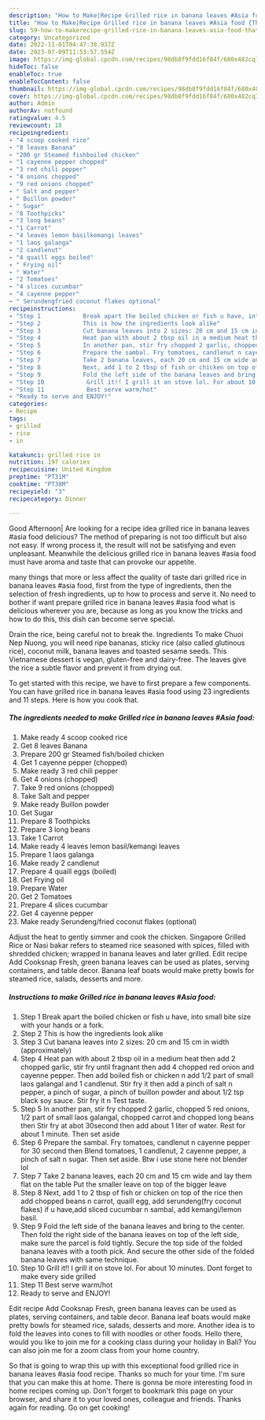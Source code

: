 ```yaml
---
description: "How to Make|Recipe Grilled rice in banana leaves #Asia food {That is Delicious"
title: "How to Make|Recipe Grilled rice in banana leaves #Asia food {That is Delicious"
slug: 59-how-to-makerecipe-grilled-rice-in-banana-leaves-asia-food-that-is-delicious
category: Uncategorized
date: 2022-11-01T04:47:38.937Z
date: 2023-07-09T11:53:57.554Z
image: https://img-global.cpcdn.com/recipes/98db8f9fdd16f84f/680x482cq70/grilled-rice-in-banana-leaves-asia-food-recipe-main-photo.jpg
hideToc: false
enableToc: true
enableTocContent: false
thumbnail: https://img-global.cpcdn.com/recipes/98db8f9fdd16f84f/680x482cq70/grilled-rice-in-banana-leaves-asia-food-recipe-main-photo.jpg
cover: https://img-global.cpcdn.com/recipes/98db8f9fdd16f84f/680x482cq70/grilled-rice-in-banana-leaves-asia-food-recipe-main-photo.jpg
author: Admin
authorAv: notfound
ratingvalue: 4.5
reviewcount: 18
recipeingredient:
- "4 scoop cooked rice"
- "8 leaves Banana"
- "200 gr Steamed fishboiled chicken"
- "1 cayenne pepper chopped"
- "3 red chili pepper"
- "4 onions chopped"
- "9 red onions chopped"
- " Salt and pepper"
- " Buillon powder"
- " Sugar"
- "8 Toothpicks"
- "3 long beans"
- "1 Carrot"
- "4 leaves lemon basilkemangi leaves"
- "1 laos galanga"
- "2 candlenut"
- "4 quaill eggs boiled"
- " Frying oil"
- " Water"
- "2 Tomatoes"
- "4 slices cucumbar"
- "4 cayenne pepper"
- " Serundengfried coconut flakes optional"
recipeinstructions:
- "Step 1            Break apart the boiled chicken or fish u have, into small bite size with your hands or a fork."
- "Step 2            This is how the ingredients look alike"
- "Step 3            Cut banana leaves into 2 sizes: 20 cm and 15 cm in width (approximately)"
- "Step 4            Heat pan with about 2 tbsp oil in a medium heat then add 2 chopped garlic, stir fry until fragnant then add 4 chopped red onion and cayenne pepper. Then add boiled fish or chicken n add 1/2 part of small laos galangal and 1 candlenut. Stir fry it then add a pinch of salt n pepper, a pinch of sugar, a pinch of buillon powder and about 1/2 tsp black soy sauce. Stir fry it n Test taste."
- "Step 5            In another pan, stir fry chopped 2 garlic, chopped 5 red onions, 1/2 part of small laos galangal, chopped carrot and chopped long beans then Stir fry at abot 30second then add about 1 liter of water. Rest for about 1 minute. Then set aside"
- "Step 6            Prepare the sambal. Fry tomatoes, candlenut n cayenne pepper for 30 second then Blend tomatoes, 1 candlenut, 2 cayenne pepper, a pinch of salt n sugar. Then set aside. Btw i use stone here not blender lol"
- "Step 7            Take 2 banana leaves, each 20 cm and 15 cm wide and lay them flat on the table Put the smaller leave on top of the bigger leave"
- "Step 8            Next, add 1 to 2 tbsp of fish or chicken on top of the rice then add chopped beans n carrot, quaill egg, add serundeng(fry coconut flakes) if u have,add sliced cucumbar n sambal, add kemangi/lemon basil."
- "Step 9            Fold the left side of the banana leaves and bring to the center. Then fold the right side of the banana leaves on top of the left side, make sure the parcel is fold tightly. Secure the top side of the folded banana leaves with a tooth pick. And secure the other side of the folded banana leaves with same technique."
- "Step 10            Grill it!! I grill it on stove lol. For about 10 minutes. Dont forget to make every side grilled"
- "Step 11            Best serve warm/hot"
- "Ready to serve and ENJOY!"
categories:
- Recipe
tags:
- grilled
- rice
- in

katakunci: grilled rice in 
nutrition: 197 calories
recipecuisine: United Kingdom
preptime: "PT31M"
cooktime: "PT38M"
recipeyield: "3"
recipecategory: Dinner

---
```



Good Afternoon| Are looking for a recipe idea grilled rice in banana leaves #asia food delicious? The method of preparing is not too difficult but also not easy. If wrong process it, the result will not be satisfying and even unpleasant. Meanwhile the delicious grilled rice in banana leaves #asia food must have aroma and taste that can provoke our appetite.






many things that more or less affect the quality of taste dari grilled rice in banana leaves #asia food, first from the type of ingredients, then the selection of fresh ingredients, up to how to process and serve it. No need to bother if want prepare grilled rice in banana leaves #asia food what is delicious wherever you are, because as long as you know the tricks and how to do this, this dish can become serve special.


Drain the rice, being careful not to break the. Ingredients To make Chuoi Nep Nuong, you will need ripe bananas, sticky rice (also called glutinous rice), coconut milk, banana leaves and toasted sesame seeds. This Vietnamese dessert is vegan, gluten-free and dairy-free. The leaves give the rice a subtle flavor and prevent it from drying out.


To get started with this recipe, we have to first prepare a few components. You can have grilled rice in banana leaves #asia food using 23 ingredients and 11 steps. Here is how you cook that.

<!--inarticleads1-->

##### The ingredients needed to make Grilled rice in banana leaves #Asia food:

1. Make ready 4 scoop cooked rice
1. Get 8 leaves Banana
1. Prepare 200 gr Steamed fish/boiled chicken
1. Get 1 cayenne pepper (chopped)
1. Make ready 3 red chili pepper
1. Get 4 onions (chopped)
1. Take 9 red onions (chopped)
1. Take  Salt and pepper
1. Make ready  Buillon powder
1. Get  Sugar
1. Prepare 8 Toothpicks
1. Prepare 3 long beans
1. Take 1 Carrot
1. Make ready 4 leaves lemon basil/kemangi leaves
1. Prepare 1 laos galanga
1. Make ready 2 candlenut
1. Prepare 4 quaill eggs (boiled)
1. Get  Frying oil
1. Prepare  Water
1. Get 2 Tomatoes
1. Prepare 4 slices cucumbar
1. Get 4 cayenne pepper
1. Make ready  Serundeng/fried coconut flakes (optional)


Adjust the heat to gently simmer and cook the chicken. Singapore Grilled Rice or Nasi bakar refers to steamed rice seasoned with spices, filled with shredded chicken; wrapped in banana leaves and later grilled. Edit recipe Add Cooksnap Fresh, green banana leaves can be used as plates, serving containers, and table decor. Banana leaf boats would make pretty bowls for steamed rice, salads, desserts and more. 

<!--inarticleads2-->

##### Instructions to make Grilled rice in banana leaves #Asia food:

1. Step 1            Break apart the boiled chicken or fish u have, into small bite size with your hands or a fork.
1. Step 2            This is how the ingredients look alike
1. Step 3            Cut banana leaves into 2 sizes: 20 cm and 15 cm in width (approximately)
1. Step 4            Heat pan with about 2 tbsp oil in a medium heat then add 2 chopped garlic, stir fry until fragnant then add 4 chopped red onion and cayenne pepper. Then add boiled fish or chicken n add 1/2 part of small laos galangal and 1 candlenut. Stir fry it then add a pinch of salt n pepper, a pinch of sugar, a pinch of buillon powder and about 1/2 tsp black soy sauce. Stir fry it n Test taste.
1. Step 5            In another pan, stir fry chopped 2 garlic, chopped 5 red onions, 1/2 part of small laos galangal, chopped carrot and chopped long beans then Stir fry at abot 30second then add about 1 liter of water. Rest for about 1 minute. Then set aside
1. Step 6            Prepare the sambal. Fry tomatoes, candlenut n cayenne pepper for 30 second then Blend tomatoes, 1 candlenut, 2 cayenne pepper, a pinch of salt n sugar. Then set aside. Btw i use stone here not blender lol
1. Step 7            Take 2 banana leaves, each 20 cm and 15 cm wide and lay them flat on the table Put the smaller leave on top of the bigger leave
1. Step 8            Next, add 1 to 2 tbsp of fish or chicken on top of the rice then add chopped beans n carrot, quaill egg, add serundeng(fry coconut flakes) if u have,add sliced cucumbar n sambal, add kemangi/lemon basil.
1. Step 9            Fold the left side of the banana leaves and bring to the center. Then fold the right side of the banana leaves on top of the left side, make sure the parcel is fold tightly. Secure the top side of the folded banana leaves with a tooth pick. And secure the other side of the folded banana leaves with same technique.
1. Step 10            Grill it!! I grill it on stove lol. For about 10 minutes. Dont forget to make every side grilled
1. Step 11            Best serve warm/hot
1. Ready to serve and ENJOY!

Edit recipe Add Cooksnap Fresh, green banana leaves can be used as plates, serving containers, and table decor. Banana leaf boats would make pretty bowls for steamed rice, salads, desserts and more. Another idea is to fold the leaves into cones to fill with noodles or other foods. Hello there, would you like to join me for a cooking class during your holiday in Bali? You can also join me for a zoom class from your home country. 

So that is going to wrap this up with this exceptional food grilled rice in banana leaves #asia food recipe. Thanks so much for your time. I'm sure that you can make this at home. There is gonna be more interesting food in home recipes coming up. Don't forget to bookmark this page on your browser, and share it to your loved ones, colleague and friends. Thanks again for reading. Go on get cooking!
